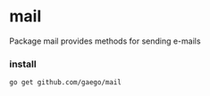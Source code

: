 # mail


Package mail provides methods for sending e-mails

### install ###
``
  go get github.com/gaego/mail
``
